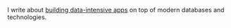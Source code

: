 I write about [building data-intensive apps](https://medium.com/datadenys) on top of modern databases and technologies.
